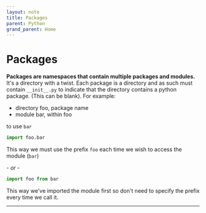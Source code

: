 ```yaml
---
layout: note
title: Packages
parent: Python
grand_parent: Home
---
```


# Packages

**Packages are namespaces that contain multiple packages and modules.** It's a directory with a twist. Each package is a directory and as such must contain `__init__.py` to indicate that the directory contains a python package. (This can be blank). For example:

- directory foo, package name
- module bar, within foo

to use `bar`

```py
import foo.bar
```

This way we must use the prefix `foo` each time we wish to access the module (`bar`)

_- or -_

```py
import foo from bar
```

This way we've imported the module first so don't need to specify the prefix every time we call it.

---

